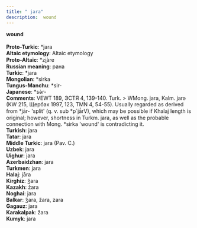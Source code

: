 ```yaml
---
title: " jara"
description:  wound
---
```

<strong> wound</strong><br><br>
<strong>Proto-Turkic</strong>:  *jara<br>
<strong>Altaic etymology</strong>:  Altaic etymology<br>
<strong> Proto-Altaic</strong>:  *zi̯àre<br>
<strong>Russian meaning</strong>:  рана<br>
<strong>Turkic</strong>:  *jara<br>
<strong>Mongolian</strong>:  *sirka<br>
<strong>Tungus-Manchu</strong>:  *sir-<br>
<strong>Japanese</strong>:  *sǝ̀r-<br>
<strong>Comments</strong>:  VEWT 189, ЭСТЯ 4, 139-140. Turk. > WMong. jara, Kalm. jarǝ (KW 215, Щербак 1997, 123, TMN 4, 54-55). Usually regarded as derived from *jār- 'split' (q. v. sub *p`i̯ā́rV), which may be possible if Khalaj length is original; however, shortness in Turkm. jara, as well as the probable connection with Mong. *sirka 'wound' is contradicting it.<br>
<strong>Turkish</strong>:  jara<br>
<strong>Tatar</strong>:  jara<br>
<strong>Middle Turkic</strong>:  jara (Pav. C.)<br>
<strong>Uzbek</strong>:  jara<br>
<strong>Uighur</strong>:  jara<br>
<strong>Azerbaidzhan</strong>:  jara<br>
<strong>Turkmen</strong>:  jara<br>
<strong>Halaj</strong>:  jāra<br>
<strong>Kirghiz</strong>:  ǯara<br>
<strong>Kazakh</strong>:  žara<br>
<strong>Noghai</strong>:  jara<br>
<strong>Balkar</strong>:  ǯara, žara, zara<br>
<strong>Gagauz</strong>:  jara<br>
<strong>Karakalpak</strong>:  žara<br>
<strong>Kumyk</strong>:  jara<br>


